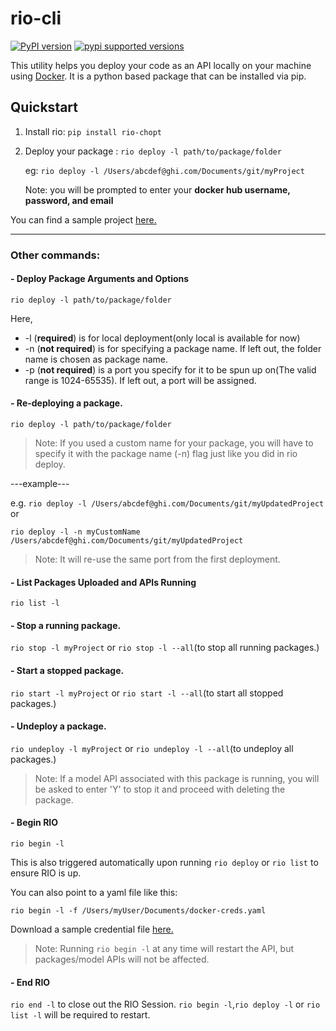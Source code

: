 # rio-cli
[![PyPI version](https://badge.fury.io/py/rio-chopt.svg)](https://badge.fury.io/py/rio-chopt)
[![pypi supported versions](https://img.shields.io/pypi/pyversions/rio-chopt.svg)](https://pypi.python.org/pypi/rio-chopt)

This utility helps you deploy your code as an API locally on your machine using [Docker](#https://www.docker.com/products/docker-desktop). It is a python based package that can be installed via pip.


## Quickstart

1. Install rio: `pip install rio-chopt`

2. Deploy your package : `rio deploy -l path/to/package/folder`

    eg: `rio deploy -l /Users/abcdef@ghi.com/Documents/git/myProject`

    Note: you will be prompted to enter your **docker hub username, password, and email**
    
You can find a sample project [here.](https://github.com/chainopt/rio-cli/tree/main/samples/myProject)

----

### Other commands:


#### - Deploy Package Arguments and Options

`rio deploy -l path/to/package/folder`

Here,
* -l (**required**) is for local deployment(only local is available for now) 
* -n (**not required**) is for specifying a package name. If left out, the folder name is chosen as package name. 
* -p (**not required**) is a port you specify for it to be spun up on(The valid range is 1024-65535). If left out, a port will be assigned. 

#### - Re-deploying a package.
`rio deploy -l path/to/package/folder`

>Note: If you used a custom name for your package, you will have to specify it with the package name (-n) flag just like you did in rio deploy.

---example---

e.g. `rio deploy -l /Users/abcdef@ghi.com/Documents/git/myUpdatedProject`
or

`rio deploy -l -n myCustomName /Users/abcdef@ghi.com/Documents/git/myUpdatedProject`

>Note: It will re-use the same port from the first deployment.

#### - List Packages Uploaded and APIs Running

`rio list -l`


#### - Stop a running package.
`rio stop -l myProject`
or 
`rio stop -l --all`(to stop all running packages.)


#### - Start a stopped package.
`rio start -l myProject` or `rio start -l --all`(to start all stopped packages.)

#### - Undeploy a package.
`rio undeploy -l myProject` or `rio undeploy -l --all`(to undeploy all packages.)

>Note: If a model API associated with this package is running, you will be asked to enter 'Y' to stop it and proceed with deleting the package.


#### - Begin RIO 
`rio begin -l`

This is also triggered automatically upon running `rio deploy` or `rio list` to ensure RIO is up.

You can also point to a yaml file like this:

`rio begin -l -f /Users/myUser/Documents/docker-creds.yaml`

Download a sample credential file [here.](https://github.com/chainopt/rio-cli/tree/main/samples/credentials.yaml)

>Note: Running `rio begin -l` at any time will restart the API, but packages/model APIs will not be affected. 

#### - End RIO
`rio end -l`
to close out the RIO Session. `rio begin -l`,`rio deploy -l` or `rio list -l` will be required to restart.